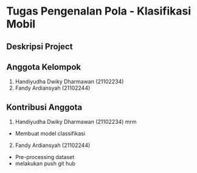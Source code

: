 # Tugas Pengenalan Pola - Klasifikasi Mobil
## Deskripsi Project









## Anggota Kelompok
1. Handiyudha Dwiky Dharmawan (21102234)
2. Fandy Ardiansyah (21102244)

## Kontribusi Anggota
1. Handiyudha Dwiky Dharmawan (21102234)
   mrm
  - Membuat model classifikasi
2. Fandy Ardiansyah (21102244)
  - Pre-processing dataset
  - melakukan push git hub

